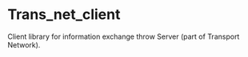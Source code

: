 # Trans_net_client
Client library for information exchange throw Server (part of Transport Network). 
